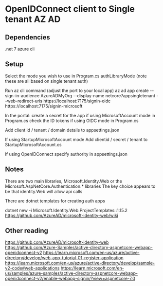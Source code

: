 # OpenIDConnect client to Single tenant AZ AD

## Dependencies

.net 7
azure cli

## Setup

Select the mode you wish to use in Program.cs authLibraryMode (note these are all based on single tenant auth)

Run az cli command (adjust the port to your local app)
az ad app create --sign-in-audience AzureADMyOrg --display-name netcore7appsingletenant --web-redirect-uris https://localhost:7175/signin-oidc https://localhost:7175/signin-microsoft

In the portal:
create a secret for the app if using MicrosoftAccount mode in Program.cs
check the ID tokens if using OIDC mode in Program.cs

Add client id / tenant / domain details to appsettings.json

If using StartupMicrosoftAccount mode
Add clientid / secret / tenant to StartupMicrosoftAccount.cs

If using OpenIDConnect specify authority in appsettings.json

## Notes

There are two main libraries, Microsoft.Identity.Web or the Microsoft.AspNetCore.Authentication.* libraries
The key choice appears to be that identity.Web will allow api calls

There are dotnet templates for creating auth apps

dotnet new -i Microsoft.Identity.Web.ProjectTemplates::1.15.2
https://github.com/AzureAD/microsoft-identity-web/wiki

## Other reading

https://github.com/AzureAD/microsoft-identity-web
https://github.com/Azure-Samples/active-directory-aspnetcore-webapp-openidconnect-v2
https://learn.microsoft.com/en-us/azure/active-directory/develop/web-app-tutorial-01-register-application
https://learn.microsoft.com/en-us/azure/active-directory/develop/sample-v2-code#web-applications
https://learn.microsoft.com/en-us/samples/azure-samples/active-directory-aspnetcore-webapp-openidconnect-v2/enable-webapp-signin/?view=aspnetcore-7.0